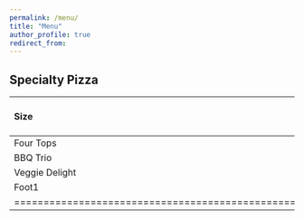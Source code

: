 ```yaml
---
permalink: /menu/
title: "Menu"
author_profile: true
redirect_from: 
---
```



## Specialty Pizza

| Size | 12" (small) | 14" (medium) | 16" (large) | 18" (x-large) |
|:-----|:-----------:|:------------:|:-----------:|--------------:|
| Four Tops | $17.70 | | | |
| BBQ Trio   | cell2   | cell3   |
| Veggie Delight   | cell5   | cell6   |
| Foot1   | Foot2   | Foot3   |
|=================================================================|
